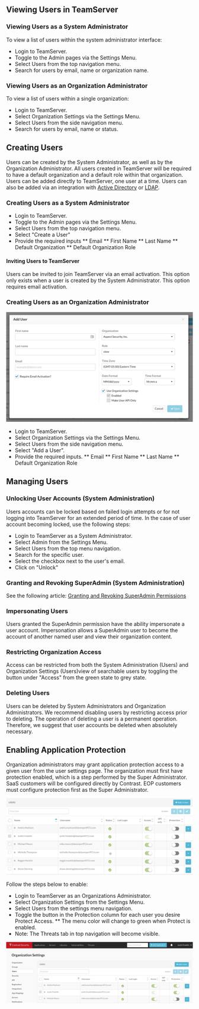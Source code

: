 <!--
title: "Creating, Managing and Deleting Users in TeamServer"
description: "Creating, Managing and Deleting Users in TeamServer"
tags: "TeamServer user settings license RASP defend protection"
-->

## Viewing Users in TeamServer
### Viewing Users as a System Administrator
To view a list of users within the system administrator interface:

* Login to TeamServer.
* Toggle to the Admin pages via the Settings Menu.
* Select Users from the top navigation menu.
* Search for users by email, name or organization name.

### Viewing Users as an Organization Administrator
To view a list of users within a single organization:

* Login to TeamServer.
* Select Organization Settings via the Settings Menu.
* Select Users from the side navigation menu.
* Search for users by email, name or status.

## Creating Users
Users can be created by the System Administrator, as well as by the Organization Administrator. All users created in TeamServer will be required to have a default organization and a default role within that organization. Users can be added directly to TeamServer, one user at a time. Users can also be added via an integration with [Active Directory](admin_tsconfig.html#ad2) or [LDAP](admin_tsconfig.html#ldap).

### Creating Users as a System Administrator

* Login to TeamServer.
* Toggle to the Admin pages via the Settings Menu.
* Select Users from the top navigation menu.
* Select "Create a User"
* Provide the required inputs
** Email
** First Name
** Last Name
** Default Organization
** Default Organization Role

#### Inviting Users to TeamServer
Users can be invited to join TeamServer via an email activation. This option only exists when a user is created by the System Administrator. This option requires email activation.

### Creating Users as an Organization Administrator

<a href="assets/images/Create_User.png" rel="lightbox" title="Create a User"><img class="thumbnail" src="assets/images/Create_User.png"/></a>


* Login to TeamServer.
* Select Organization Settings via the Settings Menu.
* Select Users from the side navigation menu.
* Select "Add a User".
* Provide the required inputs.
** Email
** First Name
** Last Name
** Default Organization Role


## Managing Users

### Unlocking User Accounts (System Administration)
Users accounts can be locked based on failed login attempts or for not logging into TeamServer for an extended period of time. In the case of user account becoming locked, use the following steps:

* Login to TeamServer as a System Administrator.
* Select Admin from the Settings Menu.
* Select Users from the top menu navigation.
* Search for the specific user.
* Select the checkbox next to the user's email.
* Click on "Unlock"

### Granting and Revoking SuperAdmin (System Administration)
See the following article: [Granting and Revoking SuperAdmin Permissions](admin_tsconfig.html#super)

### Impersonating Users 
Users granted the SuperAdmin permission have the ability impersonate a user account. Impersonation allows a SuperAdmin user to become the account of another named user and view their organization content.

### Restricting Organization Access
Access can be restricted from both the System Administration (Users) and Organization Settings (Users)view of searchable users by toggling the button under "Access" from the green state to grey state.

### Deleting Users
Users can be deleted by System Administrators and Organization Administrators. We recommend disabling users by restricting access prior to deleting. The operation of deleting a user is a permanent operation. Therefore, we suggest that user accounts be deleted when absolutely necessary.

## Enabling Application Protection
Organization administrators may grant application protection access to a given user from the user settings page. The organization must first have protection enabled, which is a step performed by the Super Administrator. SaaS customers will be configured directly by Contrast. EOP customers must configure protection first as the Super Administrator. 

<a href="assets/images/Settings_RASP_Default.png" rel="lightbox" title="Protection Disabled"><img class="thumbnail" src="assets/images/Settings_RASP_Default.png"/></a>

Follow the steps below to enable:

* Login to TeamServer as an Organizations Administrator.
* Select Organization Settings from the Settings Menu.
* Select Users from the settings menu navigation.
* Toggle the button in the Protection column for each user you desire Protect Access.
** The menu color will change to green when Protect is enabled.
* Note: The Threats tab in top navigation will become visible.

<a href="assets/images/Settings_RASP_Enabled.png" rel="lightbox" title="Enabled Protection"><img class="thumbnail" src="assets/images/Settings_RASP_Enabled.png"/></a>
